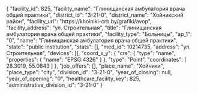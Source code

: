 {
    "facility_id": 825,
    "facility_name": "Глинищанская амбулатория врача общей практики",
    "district_id": "3-21-0",
    "district_name": "Хойникский район",
    "facility_url": "https:\/\/khoiniki-crb.by\/grafiki\/avop",
    "facility_address": "ул. Строительная",
    "title": "Глинищанская амбулатория врача общей практики",
    "facility_type": "Больницы",
    "ap_1": "0",
    "name": "Глинищанская амбулатория врача общей практики",
    "state": "public institution",
    "stats": [],
    "med_id": 10214735,
    "address": "ул. Строительная",
    "devices": [],
    "coord_x_y": {
        "crs": {
            "type": "name",
            "properties": {
                "name": "EPSG:4326"
            }
        },
        "type": "Point",
        "coordinates": [
            28.3019,
            55.0843
        ]
    },
    "job_offers": [],
    "place_name": "Хойники",
    "place_type": "city",
    "division_id": "3-21-0",
    "year_of_closing": null,
    "year_of_opening": "0",
    "healthcare_facility_key": 825,
    "administrative_division_id": "3-21-0"
}